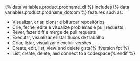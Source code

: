 {% data variables.product.prodname_cli %} includes {% data variables.product.prodname_dotcom %} features such as:

- Visualizar, criar, clonar e bifurcar repositórios
- Crie, feche, edite e visualize problemas e pull requests
- Rever, fazer diff e merge de pull requests
- Executar, visualizar e listar fluxos de trabalho
- Criar, listar, visualizar e excluir versões
- Create, edit, list, view, and delete gists{% ifversion fpt %}
- List, create, delete, and connect to a codespace{% endif %}
